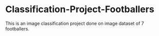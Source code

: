 # Classification-Project-Footballers

This is an image classification project done on image dataset of 7 footballers. 
